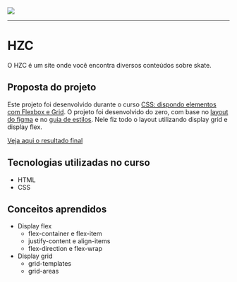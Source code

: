 <img src="https://github.com/SamuraiSamuka/Imagens/blob/main/alura.png">

<hr>

# HZC
O HZC é um site onde você encontra diversos conteúdos sobre skate.

## Proposta do projeto

Este projeto foi desenvolvido durante o curso [CSS: dispondo elementos com Flexbox e Grid](https://cursos.alura.com.br/course/css-dispondo-elementos-flexbox-grid). O projeto foi desenvolvido do zero, com base no [layout do figma](https://www.figma.com/file/ibWktwVpnog76rMYOdVhks/Dispondo-elementos-com-flexbox-e-grid?node-id=54%3A2358) e no [guia de estilos](https://github.com/SamuraiSamuka/HZC/blob/main/Guia_de_estilos.md).
Nele fiz todo o layout utilizando display grid e display flex.

[Veja aqui o resultado final](https://samuraisamuka.github.io/CSS-Flexbox_e_grid--HZC/)

## Tecnologias utilizadas no curso

* HTML
* CSS

## Conceitos aprendidos

* Display flex
  * flex-container e flex-item
  * justify-content e align-items
  * flex-direction e flex-wrap
* Display grid
  * grid-templates
  * grid-areas
